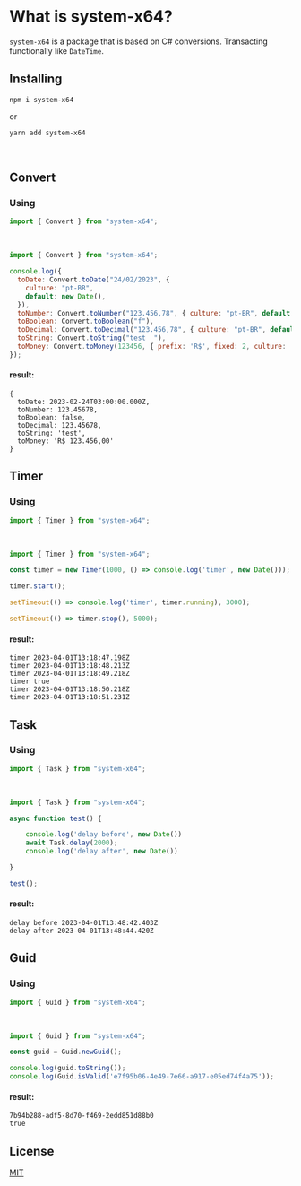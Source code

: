 # What is system-x64?

`system-x64` is a package that is based on C# conversions. Transacting functionally like `DateTime`.

## Installing

```shell
npm i system-x64
```

or

```shell
yarn add system-x64
```

<br>

## Convert

### Using

```js
import { Convert } from "system-x64";
```

<br>

```js
import { Convert } from "system-x64";

console.log({
  toDate: Convert.toDate("24/02/2023", {
    culture: "pt-BR",
    default: new Date(),
  }),
  toNumber: Convert.toNumber("123.456,78", { culture: "pt-BR", default: 0 }),
  toBoolean: Convert.toBoolean("f"),
  toDecimal: Convert.toDecimal("123.456,78", { culture: "pt-BR", default: 0 }),
  toString: Convert.toString("test  "),
  toMoney: Convert.toMoney(123456, { prefix: 'R$', fixed: 2, culture: 'pt-BR', default: 0 }),
});
```

#### result:

```shell
{
  toDate: 2023-02-24T03:00:00.000Z,
  toNumber: 123.45678,
  toBoolean: false,
  toDecimal: 123.45678,
  toString: 'test',
  toMoney: 'R$ 123.456,00'
}
```



## Timer

### Using

```js
import { Timer } from "system-x64";
```

<br>

```js
import { Timer } from "system-x64";

const timer = new Timer(1000, () => console.log('timer', new Date()));

timer.start();

setTimeout(() => console.log('timer', timer.running), 3000);

setTimeout(() => timer.stop(), 5000);

```

#### result:

```shell
timer 2023-04-01T13:18:47.198Z
timer 2023-04-01T13:18:48.213Z
timer 2023-04-01T13:18:49.218Z
timer true
timer 2023-04-01T13:18:50.218Z
timer 2023-04-01T13:18:51.231Z
```

## Task

### Using

```js
import { Task } from "system-x64";
```

<br>

```js
import { Task } from "system-x64";

async function test() {

    console.log('delay before', new Date())
    await Task.delay(2000);
    console.log('delay after', new Date())

}

test();

```

#### result:

```shell
delay before 2023-04-01T13:48:42.403Z
delay after 2023-04-01T13:48:44.420Z
```

## Guid

### Using

```js
import { Guid } from "system-x64";
```

<br>

```js
import { Guid } from "system-x64";

const guid = Guid.newGuid();

console.log(guid.toString());
console.log(Guid.isValid('e7f95b06-4e49-7e66-a917-e05ed74f4a75'));

```

#### result:

```shell
7b94b288-adf5-8d70-f469-2edd851d88b0
true
```


## License

[MIT](LICENSE)
